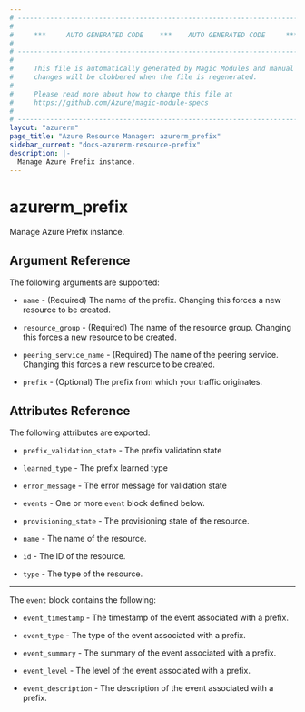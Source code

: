```yaml
---
# ----------------------------------------------------------------------------
#
#     ***     AUTO GENERATED CODE    ***    AUTO GENERATED CODE     ***
#
# ----------------------------------------------------------------------------
#
#     This file is automatically generated by Magic Modules and manual
#     changes will be clobbered when the file is regenerated.
#
#     Please read more about how to change this file at
#     https://github.com/Azure/magic-module-specs
#
# ----------------------------------------------------------------------------
layout: "azurerm"
page_title: "Azure Resource Manager: azurerm_prefix"
sidebar_current: "docs-azurerm-resource-prefix"
description: |-
  Manage Azure Prefix instance.
---
```


# azurerm_prefix

Manage Azure Prefix instance.


## Argument Reference

The following arguments are supported:

* `name` - (Required) The name of the prefix. Changing this forces a new resource to be created.

* `resource_group` - (Required) The name of the resource group. Changing this forces a new resource to be created.

* `peering_service_name` - (Required) The name of the peering service. Changing this forces a new resource to be created.

* `prefix` - (Optional) The prefix from which your traffic originates.

## Attributes Reference

The following attributes are exported:

* `prefix_validation_state` - The prefix validation state

* `learned_type` - The prefix learned type

* `error_message` - The error message for validation state

* `events` - One or more `event` block defined below.

* `provisioning_state` - The provisioning state of the resource.

* `name` - The name of the resource.

* `id` - The ID of the resource.

* `type` - The type of the resource.


---

The `event` block contains the following:

* `event_timestamp` - The timestamp of the event associated with a prefix.

* `event_type` - The type of the event associated with a prefix.

* `event_summary` - The summary of the event associated with a prefix.

* `event_level` - The level of the event associated with a prefix.

* `event_description` - The description of the event associated with a prefix.
